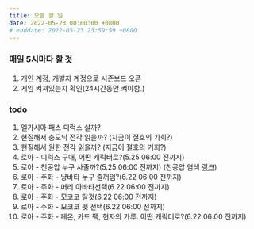 ```yaml
---
title: 오늘 할 일
date: 2022-05-23 00:00:00 +0800
# enddate: 2022-05-23 23:59:59 +0800
---
```


### 매일 5시마다 할 것
1. 개인 계정, 개발자 계정으로 시즌보드 오픈
2. 게임 켜져있는지 확인(24시간동안 켜야함.)

### todo
1. 엘가시아 패스 디럭스 살까?
2. 현질해서 충모닉 전각 읽을까? (지금이 절호의 기회?)
3. 현질해서 원한 전각 읽을까? (지금이 절호의 기회?)
13. 로아 - 디럭스 구매, 어떤 캐릭터로?(5.25 06:00 전까지)
14. 로아 - 천공압 누구 사줄까?(5.25 06:00 전까지) (천공압 염색 [링크](https://www.youtube.com/watch?v=pAF5ANaUUf8))
15. 로아 - 주화 - 냥바타 누구 줄꺼임?(6.22 06:00 전까지)
16. 로아 - 주화 - 머리 아바타선택(6.22 06:00 전까지)
17. 로아 - 주화 - 모코코 탈것(6.22 06:00 전까지)
18. 로아 - 주화 - 모코코 펫 선택(6.22 06:00 전까지)
19. 로아 - 주화 - 페온, 카드 팩, 현자의 가루. 어떤 캐릭터로?(6.22 06:00 전까지)

